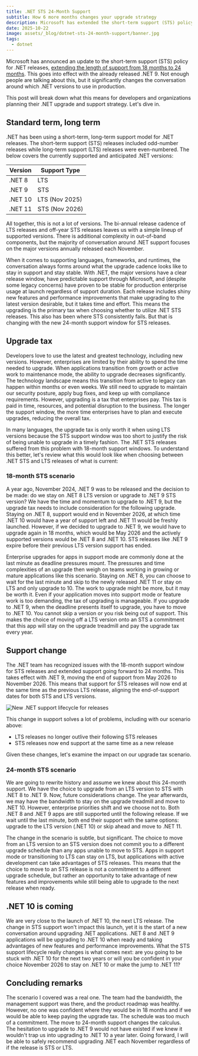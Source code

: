 ```yaml
---
title: .NET STS 24-Month Support
subtitle: How 6 more months changes your upgrade strategy
description: Microsoft has extended the short-term support (STS) policy for .NET, providing 24 months of support for each release. Let's dive into what this means for enterprise developers planning their upgrade and support strategy.
date: 2025-10-22
image: assets/_blog/dotnet-sts-24-month-support/banner.jpg
tags:
  - dotnet
---
```


Microsoft has announced an update to the short-term support (STS) policy for .NET releases, [extending the length of support from 18 months to 24 months](https://devblogs.microsoft.com/dotnet/dotnet-sts-releases-supported-for-24-months/). This goes into effect with the already released .NET 9. Not enough people are talking about this, but it significantly changes the conversation around which .NET versions to use in production.

This post will break down what this means for developers and organizations planning their .NET upgrade and support strategy. Let's dive in.

## Standard term, long term

.NET has been using a short-term, long-term support model for .NET releases. The short-term support (STS) releases included odd-number releases while long-term support (LTS) releases were even-numbered. The below covers the currently supported and anticipated .NET versions:

| Version |  Support Type  |
|---------|----------------|
| .NET 8  | LTS            |
| .NET 9  | STS            |
| .NET 10 | LTS (Nov 2025) |
| .NET 11 | STS (Nov 2026) |

All together, this is not a lot of versions. The bi-annual release cadence of LTS releases and off-year STS releases leaves us with a simple lineup of supported versions. There is additional complexity in out-of-band components, but the majority of conversation around .NET support focuses on the major versions annually released each November.

When it comes to supporting languages, frameworks, and runtimes, the conversation always forms around what the upgrade cadence looks like to stay in support and stay stable. With .NET, the major versions have a clear release window, have predictable support through Microsoft, and (despite some legacy concerns) have proven to be stable for production enterprise usage at launch regardless of support duration. Each release includes shiny new features and performance improvements that make upgrading to the latest version desirable, but it takes time and effort. This means the upgrading is the primary tax when choosing whether to utilize .NET STS releases. This also has been where STS consistently fails. But that is changing with the new 24-month support window for STS releases.

## Upgrade tax

Developers love to use the latest and greatest technology, including new versions. However, enterprises are limited by their ability to spend the time needed to upgrade. When applications transition from growth or active work to maintenance mode, the ability to upgrade decreases significantly. The technology landscape means this transition from active to legacy can happen within months or even weeks. We still need to upgrade to maintain our security posture, apply bug fixes, and keep up with compliance requirements. However, upgrading is a tax that enterprises pay. This tax is paid in time, resources, and potential disruption to the business. The longer the support window, the more time enterprises have to plan and execute upgrades, reducing the overall tax.

In many languages, the upgrade tax is only worth it when using LTS versions because the STS support window was too short to justify the risk of being unable to upgrade in a timely fashion. The .NET STS releases suffered from this problem with 18-month support windows. To understand this better, let's review what this would look like when choosing between .NET STS and LTS releases of what is current:

### 18-month STS scenario

A year ago, November 2024, .NET 9 was to be released and the decision to be made: do we stay on .NET 8 LTS version or upgrade to .NET 9 STS version? We have the time and momentum to upgrade to .NET 9, but the upgrade tax needs to include consideration for the following upgrade. Staying on .NET 8, support would end in November 2026, at which time .NET 10 would have a year of support left and .NET 11 would be freshly launched. However, if we decided to upgrade to .NET 9, we would have to upgrade again in 18 months, which would be May 2026 and the actively supported versions would be .NET 8 and .NET 10. STS releases like .NET 9 expire before their previous LTS version support has ended.

Enterprise upgrades for apps in support mode are commonly done at the last minute as deadline pressures mount. The pressures and time complexities of an upgrade then weigh on teams working in growing or mature applications like this scenario. Staying on .NET 8, you can choose to wait for the last minute and skip to the newly released .NET 11 or stay on LTS and only upgrade to 10. The work to upgrade might be more, but it may be worth it. Even if your application moves into support mode or feature work is too demanding, the tax of upgrading is manageable. If you upgrade to .NET 9, when the deadline presents itself to upgrade, you have to move to .NET 10. You cannot skip a version or you risk being out of support. This makes the choice of moving off a LTS version onto an STS a commitment that this app will stay on the upgrade treadmill and pay the upgrade tax every year.

## Support change

The .NET team has recognized issues with the 18-month support window for STS releases and extended support going forward to 24 months. This takes effect with .NET 9, moving the end of support from May 2026 to November 2026. This means that support for STS releases will now end at the same time as the previous LTS release, aligning the end-of-support dates for both STS and LTS versions.

![New .NET support lifecycle for releases](/assets/_blog/dotnet-sts-24-month-support/release_lifecycle.jpg)

This change in support solves a lot of problems, including with our scenario above:

- LTS releases no longer outlive their following STS releases
- STS releases now end support at the same time as a new release

Given these changes, let's examine the impact on our upgrade tax scenario.

### 24-month STS scenario

We are going to rewrite history and assume we knew about this 24-month support. We have the choice to upgrade from an LTS version to STS with .NET 8 to .NET 9. Now, future considerations change. The year afterwards, we may have the bandwidth to stay on the upgrade treadmill and move to .NET 10. However, enterprise priorities shift and we choose not to. Both .NET 8 and .NET 9 apps are still supported until the following release. If we wait until the last minute, both end their support with the same options: upgrade to the LTS version (.NET 10) or skip ahead and move to .NET 11.

The change in the scenario is subtle, but significant. The choice to move from an LTS version to an STS version does not commit you to a different upgrade schedule than any apps unable to move to STS. Apps in support mode or transitioning to LTS can stay on LTS, but applications with active development can take advantages of STS releases. This means that the choice to move to an STS release is not a commitment to a different upgrade schedule, but rather an opportunity to take advantage of new features and improvements while still being able to upgrade to the next release when ready.

## .NET 10 is coming

We are very close to the launch of .NET 10, the next LTS release. The change in STS support won't impact this launch, yet it is the start of a new conversation around upgrading .NET applications. .NET 8 and .NET 9 applications will be upgrading to .NET 10 when ready and taking advantages of new features and performance improvements. What the STS support lifecycle really changes is what comes next: are you going to be stuck with .NET 10 for the next two years or will you be confident in your choice November 2026 to stay on .NET 10 or make the jump to .NET 11?

## Concluding remarks

The scenario I covered was a real one. The team had the bandwidth, the management support was there, and the product roadmap was healthy. However, no one was confident where they would be in 18 months and if we would be able to keep paying the upgrade tax. The schedule was too much of a commitment. The move to 24-month support changes the calculus. The hesitation to upgrade to .NET 9 would not have existed if we knew it wouldn't trap us into upgrading to .NET 10 a year later. Going forward, I will be able to safely recommend upgrading .NET each November regardless of if the release is STS or LTS.
